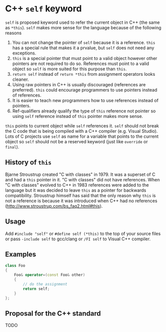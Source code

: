 # C++ `self` keyword

`self` is proposed keyword used to refer the current object in C++ (the same as `*this`). `self` makes more sense for the language because of the following reasons

1. You can not change the pointer of `self` because it is a reference. `this` has a special rule that makes it a prvalue, but `self` does not need any exceptions.
1. `this` is a special pointer that must point to a valid object however other pointers are not required to do so. References must point to a valid object so `self` is more suited for this purpose than `this`.
1. `return self` instead of `return *this` from assignment operators looks cleaner.
1. Using raw pointers in C++ is usually discouraged (references are preferred). `this` could encourage programmers to use pointers instead of references.
1. It is easier to teach new programmers how to use references instead of pointers.
1. Ref-qualifiers already qualify the type of `this` reference not pointer so using `self` reference instead of `this` pointer makes more sense.

`this` points to current object while `self` references it. `self` should not break the C code that is being compiled with a C++ compiler (e.g. Visual Studio). Lots of C projects use `self` as name for a variable that points to the current object so `self` should not be a reserved keyword (just like `override` or `final`).

## History of `this`

Bjarne Stroustrup created "C with classes" in 1979. It was a superset of C and had a `this` pointer in it. "C with classes" did not have references. When "C with classes" evolved to C++ in 1983 references were added to the language but it was decided to leave `this` as a pointer for backwards compatibility. Stroustrup himself has said that the only reason why `this` is not a reference is because it was introduced when C++ had no references (http://www.stroustrup.com/bs_faq2.html#this).

## Usage

Add `#include "self"` or `#define self (*this)` to the top of your source files or pass `-include self` to gcc/clang or `/FI self` to Visual C++ compiler.

## Examples

```cpp
class Foo
{
    Foo& operator=(const Foo& other)
    {
        // do the assignment
        return self;
    }
};
```

## Proposal for the C++ standard

TODO
